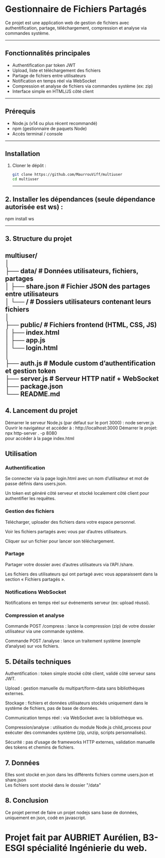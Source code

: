 # Gestionnaire de Fichiers Partagés

Ce projet est une application web de gestion de fichiers avec authentification, partage, téléchargement, compression et analyse via commandes système.

---

## Fonctionnalités principales

- Authentification par token JWT
- Upload, liste et téléchargement des fichiers
- Partage de fichiers entre utilisateurs
- Notification en temps réel via WebSocket
- Compression et analyse de fichiers via commandes système (ex: zip)
- Interface simple en HTML/JS côté client

---

## Prérequis

- Node.js (v14 ou plus récent recommandé)
- npm (gestionnaire de paquets Node)
- Accès terminal / console

---

## Installation

1. Cloner le dépôt :
   ```bash
   git clone https://github.com/MaurrouViff/multiuser
   cd multiuser
   ```
   
   ---

## 2. Installer les dépendances (seule dépendance autorisée est ws) :
npm install ws

---

## 3. Structure du projet
multiuser/<br>
│<br>
├── data/                # Données utilisateurs, fichiers, partages<br>
│   ├── share.json       # Fichier JSON des partages entre utilisateurs<br>
│   └── <user-id>/       # Dossiers utilisateurs contenant leurs fichiers<br>
│<br>
├── public/              # Fichiers frontend (HTML, CSS, JS)<br>
│   ├── index.html<br>
│   ├── app.js<br>
│   └── login.html<br>
│<br>
├── auth.js              # Module custom d’authentification et gestion token<br>
├── server.js            # Serveur HTTP natif + WebSocket<br>
├── package.json<br>
└── README.md<br>
---
## 4. Lancement du projet
Démarrer le serveur Node.js (par défaut sur le port 3000) :
node server.js
Ouvrir le navigateur et accéder à :
http://localhost:3000
Démarrer le projet:<br>
npx http-server . -p 8080<br>
pour accéder à la page index.html

## Utilisation
### Authentification
Se connecter via la page login.html avec un nom d’utilisateur et mot de passe définis dans users.json.

Un token est généré côté serveur et stocké localement côté client pour authentifier les requêtes.

### Gestion des fichiers
Télécharger, uploader des fichiers dans votre espace personnel.

Voir les fichiers partagés avec vous par d’autres utilisateurs.

Cliquer sur un fichier pour lancer son téléchargement.

###  Partage
Partager votre dossier avec d’autres utilisateurs via l’API /share.

Les fichiers des utilisateurs qui ont partagé avec vous apparaissent dans la section « Fichiers partagés ».

###  Notifications WebSocket
Notifications en temps réel sur événements serveur (ex: upload réussi).

###  Compression et analyse
Commande POST /compress : lance la compression (zip) de votre dossier utilisateur via une commande système.

Commande POST /analyse : lance un traitement système (exemple d’analyse) sur vos fichiers.

## 5. Détails techniques
Authentification : token simple stocké côté client, validé côté serveur sans JWT.

Upload : gestion manuelle du multipart/form-data sans bibliothèques externes.

Stockage : fichiers et données utilisateurs stockés uniquement dans le système de fichiers, pas de base de données.

Communication temps réel : via WebSocket avec la bibliothèque ws.

Compression/analyse : utilisation du module Node.js child_process pour exécuter des commandes système (zip, unzip, scripts personnalisés).

Sécurité : pas d’usage de frameworks HTTP externes, validation manuelle des tokens et chemins de fichiers.

## 7. Données
Elles sont stocké en json dans les différents fichiers comme users.json et share.json<br>
Les fichiers sont stocké dans le dossier "/data" 

## 8. Conclusion
Ce projet permet de faire un projet nodejs sans base de données, uniquement en json, codé en javascript.

# Projet fait par AUBRIET Aurélien, B3-ESGI spécialité Ingénierie du web.
